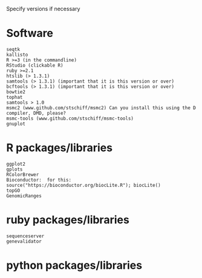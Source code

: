 Specify versions if necessary

# Software
```
seqtk
kallisto
R >=3 (in the commandline) 
RStudio (clickable R)
ruby >=2.1
htslib (> 1.3.1) 
samtools (> 1.3.1) (important that it is this version or over)
bcftools (> 1.3.1) (important that it is this version or over)
bowtie2
tophat
samtools > 1.0
msmc2 (www.github.com/stschiff/msmc2) Can you install this using the D compiler, DMD, please?
msmc-tools (www.github.com/stschiff/msmc-tools)
gnuplot
```

# R packages/libraries
```
ggplot2
gplots
RColorBrewer
Bioconductor:  for this:
source("https://bioconductor.org/biocLite.R"); biocLite()
topGO
GenomicRanges
```

# ruby packages/libraries
```
sequenceserver
genevalidator
```


# python packages/libraries
```

```
